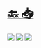 #
# [🔙 ](../../)    <a href="../pdfs/320_🇪🇺 NextGenerationEU_🇪🇺⬜  OTORGAMIENTO DE LA REPRESENTACIÓN A LA EMPRESA ADHERIDA .pdf">📥</a>
 <img src="page0.jpg">   <img src="page1.jpg">   <img src="page2.jpg"> 

            
                